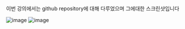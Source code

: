 이번 강의에서는 github repository에 대해 다루었으며 그에대한 스크린샷입니다
 
 ![image](https://github.com/user-attachments/assets/ccaac9dd-ab74-4e86-9ee4-67acd07d122d)
![image](https://github.com/user-attachments/assets/3d0d9cea-e727-4e5b-ada4-e951e0a4d7eb)


